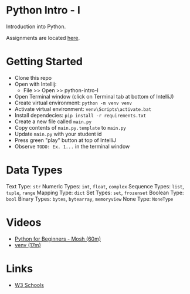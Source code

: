 # Python Intro - I
Introduction into Python.

Assignments are located [here](assignments.md).

# Getting Started
- Clone this repo
- Open with Intellij:
  - File >> Open >> python-intro-I
- Open Terminal window (click on Terminal tab at bottom of IntelliJ)
- Create virtual environment: `python -m venv venv`
- Activate virtual environment: `venv\Scripts\activate.bat`
- Install dependecies: `pip install -r requirements.txt`
- Create a new file called `main.py`
- Copy contents of `main.py.template` to `main.py`
- Update `main.py` with your student id
- Press green "play" button at top of IntelliJ 
- Observe `TODO: Ex. 1...` in the terminal window

# Data Types
Text Type: `str`
Numeric Types: `int`, `float`, `complex`
Sequence Types:	`list`, `tuple`, `range`
Mapping Type: `dict`
Set Types: `set`, `frozenset`
Boolean Type: `bool`
Binary Types: `bytes`, `bytearray`, `memoryview`
None Type: `NoneType`

# Videos
- [Python for Beginners - Mosh (60m)](https://youtu.be/kqtD5dpn9C8)
- [venv (17m)](https://youtu.be/APOPm01BVrk)

# Links
- [W3 Schools]()

